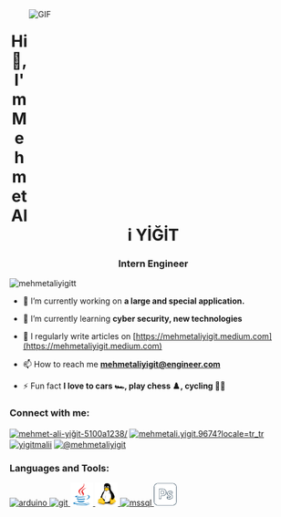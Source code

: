 <img align="right" alt="GIF" src="https://i.giphy.com/media/v1.Y2lkPTc5MGI3NjExZGxwY2czbHlhdzR3ZzNoMnk4ZmNxYTJsNWs3OWlhdzJwbW9yd3UwdCZlcD12MV9pbnRlcm5hbF9naWZfYnlfaWQmY3Q9Zw/137EaR4vAOCn1S/giphy.gif" width="470" height="360" />
<h1 align="center">Hi 👋, I'm Mehmet Ali YİĞİT</h1>
<h3 align="center">Intern Engineer</h3>

<p align="left"> <img src="https://komarev.com/ghpvc/?username=mehmetaliyigitt&label=Profile%20views&color=0e75b6&style=flat" alt="mehmetaliyigitt" /> </p>

- 🔭 I’m currently working on **a large and special application.**

- 🌱 I’m currently learning **cyber security, new technologies**

- 📝 I regularly write articles on [https://mehmetaliyigit.medium.com](https://mehmetaliyigit.medium.com)

- 📫 How to reach me **mehmetaliyigit@engineer.com**

- ⚡ Fun fact **I love to cars 🏎, play chess ♟, cycling 🚴‍♀️**

<h3 align="left">Connect with me:</h3>
<p align="left">
<a href="https://linkedin.com/in/mehmet-ali-yiğit-5100a1238/" target="blank"><img align="center" src="https://raw.githubusercontent.com/rahuldkjain/github-profile-readme-generator/master/src/images/icons/Social/linked-in-alt.svg" alt="mehmet-ali-yiğit-5100a1238/" height="30" width="40" /></a>
<a href="https://fb.com/mehmetali.yigit.9674?locale=tr_tr" target="blank"><img align="center" src="https://raw.githubusercontent.com/rahuldkjain/github-profile-readme-generator/master/src/images/icons/Social/facebook.svg" alt="mehmetali.yigit.9674?locale=tr_tr" height="30" width="40" /></a>
<a href="https://instagram.com/yigitmalii" target="blank"><img align="center" src="https://raw.githubusercontent.com/rahuldkjain/github-profile-readme-generator/master/src/images/icons/Social/instagram.svg" alt="yigitmalii" height="30" width="40" /></a>
<a href="https://medium.com/@mehmetaliyigit" target="blank"><img align="center" src="https://raw.githubusercontent.com/rahuldkjain/github-profile-readme-generator/master/src/images/icons/Social/medium.svg" alt="@mehmetaliyigit" height="30" width="40" /></a>
</p>

<h3 align="left">Languages and Tools:</h3>
<p align="left"> <a href="https://www.arduino.cc/" target="_blank" rel="noreferrer"> <img src="https://cdn.worldvectorlogo.com/logos/arduino-1.svg" alt="arduino" width="40" height="40"/> </a> <a href="https://git-scm.com/" target="_blank" rel="noreferrer"> <img src="https://www.vectorlogo.zone/logos/git-scm/git-scm-icon.svg" alt="git" width="40" height="40"/> </a> <a href="https://www.java.com" target="_blank" rel="noreferrer"> <img src="https://raw.githubusercontent.com/devicons/devicon/master/icons/java/java-original.svg" alt="java" width="40" height="40"/> </a> <a href="https://www.linux.org/" target="_blank" rel="noreferrer"> <img src="https://raw.githubusercontent.com/devicons/devicon/master/icons/linux/linux-original.svg" alt="linux" width="40" height="40"/> </a> <a href="https://www.microsoft.com/en-us/sql-server" target="_blank" rel="noreferrer"> <img src="https://www.svgrepo.com/show/303229/microsoft-sql-server-logo.svg" alt="mssql" width="40" height="40"/> </a> <a href="https://www.photoshop.com/en" target="_blank" rel="noreferrer"> <img src="https://raw.githubusercontent.com/devicons/devicon/master/icons/photoshop/photoshop-line.svg" alt="photoshop" width="40" height="40"/> </a> </p>
